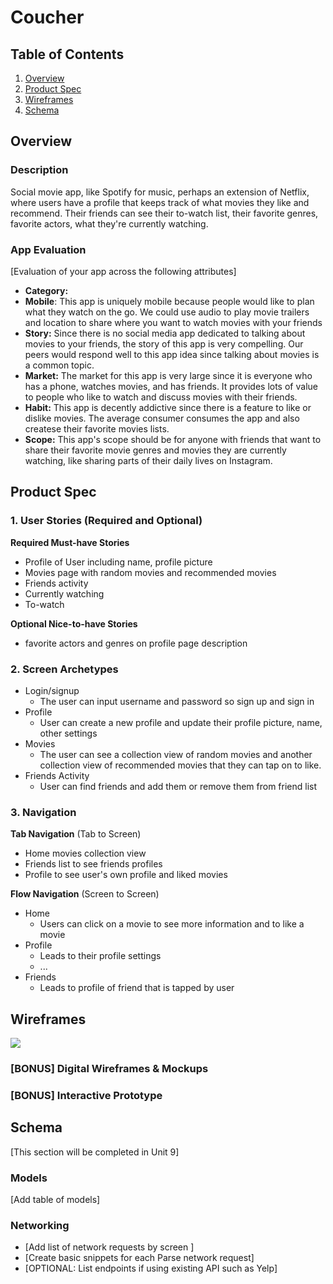 # Coucher

## Table of Contents
1. [Overview](#Overview)
1. [Product Spec](#Product-Spec)
1. [Wireframes](#Wireframes)
2. [Schema](#Schema)

## Overview
### Description
Social movie app, like Spotify for music, perhaps an extension of Netflix, where users have a profile that keeps track of what movies they like and recommend. Their friends can see their to-watch list, their favorite genres, favorite actors, what they're currently watching.

### App Evaluation
[Evaluation of your app across the following attributes]
- **Category:**
- **Mobile**: This app is uniquely mobile because people would like to plan what they watch on the go. We could use audio to play movie trailers and location to share where you want to watch movies with your friends
- **Story:** Since there is no social media app dedicated to talking about movies to your friends, the story of this app is very compelling. Our peers would respond well to this app idea since talking about movies is a common topic.
- **Market:** The market for this app is very large since it is everyone who has a phone, watches movies, and has friends. It provides lots of value to people who like to watch and discuss movies with their friends.
- **Habit:** This app is decently addictive since there is a feature to like or dislike movies. The average consumer consumes the app and also createse their favorite movies lists.
- **Scope:** This app's scope should be for anyone with friends that want to share their favorite movie genres and movies they are currently watching, like sharing parts of their daily lives on Instagram.

## Product Spec

### 1. User Stories (Required and Optional)

**Required Must-have Stories**

* Profile of User including name, profile picture
* Movies page with random movies and recommended movies
* Friends activity
* Currently watching
* To-watch

**Optional Nice-to-have Stories**

* favorite actors and genres on profile page description

### 2. Screen Archetypes

* Login/signup
   * The user can input username and password so sign up and sign in
* Profile
   * User can create a new profile and update their profile picture, name, other settings
* Movies
   * The user can see a collection view of random movies and another collection view of recommended movies that they can tap on to like.
* Friends Activity
   * User can find friends and add them or remove them from friend list

### 3. Navigation

**Tab Navigation** (Tab to Screen)

* Home movies collection view
* Friends list to see friends profiles
* Profile to see user's own profile and liked movies

**Flow Navigation** (Screen to Screen)

* Home
   * Users can click on a movie to see more information and to like a movie
* Profile
   * Leads to their profile settings
   * ...
* Friends
   * Leads to profile of friend that is tapped by user

## Wireframes
![](https://i.imgur.com/xXCSrub.jpg)


### [BONUS] Digital Wireframes & Mockups

### [BONUS] Interactive Prototype

## Schema 
[This section will be completed in Unit 9]
### Models
[Add table of models]
### Networking
- [Add list of network requests by screen ]
- [Create basic snippets for each Parse network request]
- [OPTIONAL: List endpoints if using existing API such as Yelp]
